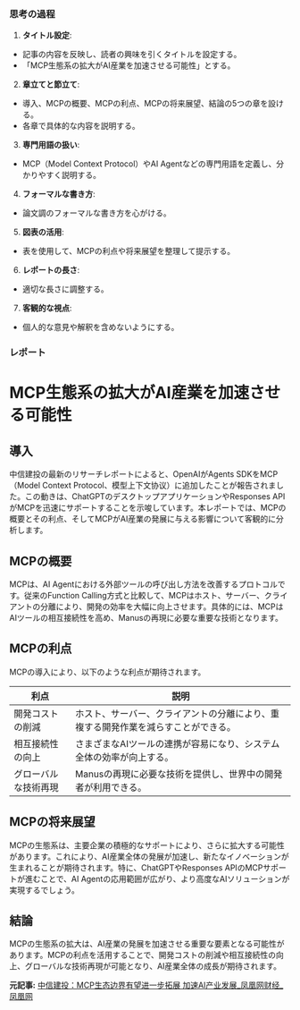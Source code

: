 ### 思考の過程

1. **タイトル設定**:
 - 記事の内容を反映し、読者の興味を引くタイトルを設定する。
 - 「MCP生態系の拡大がAI産業を加速させる可能性」とする。

2. **章立てと節立て**:
 - 導入、MCPの概要、MCPの利点、MCPの将来展望、結論の5つの章を設ける。
 - 各章で具体的な内容を説明する。

3. **専門用語の扱い**:
 - MCP（Model Context Protocol）やAI Agentなどの専門用語を定義し、分かりやすく説明する。

4. **フォーマルな書き方**:
 - 論文調のフォーマルな書き方を心がける。

5. **図表の活用**:
 - 表を使用して、MCPの利点や将来展望を整理して提示する。

6. **レポートの長さ**:
 - 適切な長さに調整する。

7. **客観的な視点**:
 - 個人的な意見や解釈を含めないようにする。

### レポート

# MCP生態系の拡大がAI産業を加速させる可能性

## 導入

中信建投の最新のリサーチレポートによると、OpenAIがAgents SDKをMCP（Model Context Protocol、模型上下文协议）に追加したことが報告されました。この動きは、ChatGPTのデスクトップアプリケーションやResponses APIがMCPを迅速にサポートすることを示唆しています。本レポートでは、MCPの概要とその利点、そしてMCPがAI産業の発展に与える影響について客観的に分析します。

## MCPの概要

MCPは、AI Agentにおける外部ツールの呼び出し方法を改善するプロトコルです。従来のFunction Calling方式と比較して、MCPはホスト、サーバー、クライアントの分離により、開発の効率を大幅に向上させます。具体的には、MCPはAIツールの相互接続性を高め、Manusの再現に必要な重要な技術となります。

## MCPの利点

MCPの導入により、以下のような利点が期待されます。

| 利点 | 説明 |
|---|---|
| 開発コストの削減 | ホスト、サーバー、クライアントの分離により、重複する開発作業を減らすことができる。 |
| 相互接続性の向上 | さまざまなAIツールの連携が容易になり、システム全体の効率が向上する。 |
| グローバルな技術再現 | Manusの再現に必要な技術を提供し、世界中の開発者が利用できる。 |

## MCPの将来展望

MCPの生態系は、主要企業の積極的なサポートにより、さらに拡大する可能性があります。これにより、AI産業全体の発展が加速し、新たなイノベーションが生まれることが期待されます。特に、ChatGPTやResponses APIのMCPサポートが進むことで、AI Agentの応用範囲が広がり、より高度なAIソリューションが実現するでしょう。

## 結論

MCPの生態系の拡大は、AI産業の発展を加速させる重要な要素となる可能性があります。MCPの利点を活用することで、開発コストの削減や相互接続性の向上、グローバルな技術再現が可能となり、AI産業全体の成長が期待されます。

**元記事:** [中信建投：MCP生态边界有望进一步拓展 加速AI产业发展_凤凰网财经_凤凰网](https://finance.ifeng.com/c/8i9XeL8jMLE)